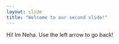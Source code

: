 ```yaml
---
layout: slide
title: "Welcome to our second slide!"
---
```

Hi! Im Neha.
Use the left arrow to go back!

